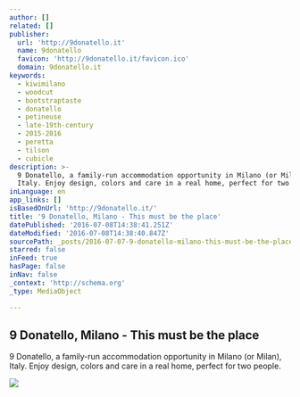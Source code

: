```yaml
---
author: []
related: []
publisher:
  url: 'http://9donatello.it'
  name: 9donatello
  favicon: 'http://9donatello.it/favicon.ico'
  domain: 9donatello.it
keywords:
  - kiwimilano
  - woodcut
  - bootstraptaste
  - donatello
  - petineuse
  - late-19th-century
  - 2015-2016
  - peretta
  - tilson
  - cubicle
description: >-
  9 Donatello, a family-run accommodation opportunity in Milano (or Milan),
  Italy. Enjoy design, colors and care in a real home, perfect for two people.
inLanguage: en
app_links: []
isBasedOnUrl: 'http://9donatello.it/'
title: '9 Donatello, Milano - This must be the place'
datePublished: '2016-07-08T14:38:41.251Z'
dateModified: '2016-07-08T14:38:40.847Z'
sourcePath: _posts/2016-07-07-9-donatello-milano-this-must-be-the-place.md
starred: false
inFeed: true
hasPage: false
inNav: false
_context: 'http://schema.org'
_type: MediaObject

---
```

<article style=""><h1>9 Donatello, Milano - This must be the place</h1><p>9 Donatello, a family-run accommodation opportunity in Milano (or Milan), Italy. Enjoy design, colors and care in a real home, perfect for two people.</p><img src="http://9donatello.it/img/slides/Milano_KIWI_Via_Garofalo_31_01.jpg" /></article>